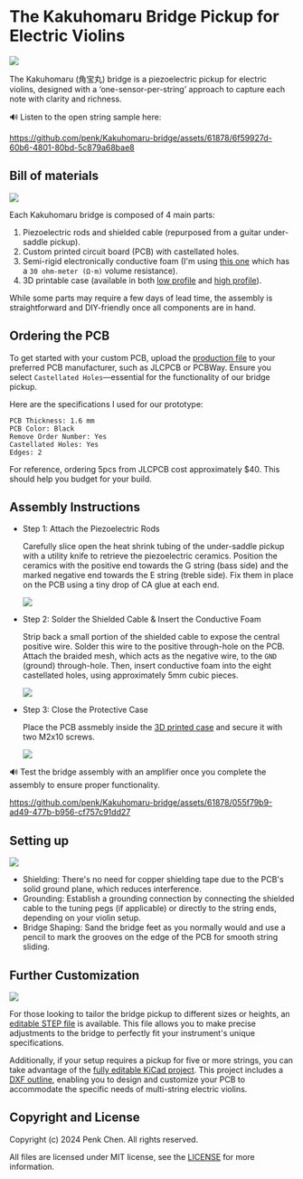 # The Kakuhomaru Bridge Pickup for Electric Violins 

![](images/kakuhomaru-logo.jpg)

The Kakuhomaru (角宝丸) bridge is a piezoelectric pickup for electric violins, designed with a ‘one-sensor-per-string’ approach to capture each note with clarity and richness.

🔊 Listen to the open string sample here:

https://github.com/penk/Kakuhomaru-bridge/assets/61878/6f59927d-60b6-4801-80bd-5c879a68bae8

## Bill of materials  

![](./images/kakuhomaru-BOM.jpg)

Each Kakuhomaru bridge is composed of 4 main parts:

1. Piezoelectric rods and shielded cable (repurposed from a guitar under-saddle pickup).
2. Custom printed circuit board (PCB) with castellated holes.
3. Semi-rigid electronically conductive foam (I'm using [this one](https://www.distrelec.de/en/conductive-foam-305x305x6mm-rnd-rnd-600-00067/p/30130228) which has a `30 ohm-meter (Ω·m)` volume resistance).
4. 3D printable case (available in both [low profile](./case/kakuhomaru-case-lowp.stl) and [high profile](./case/kakuhomaru-case-highp.stl)). 

While some parts may require a few days of lead time, the assembly is straightforward and DIY-friendly once all components are in hand.

## Ordering the PCB

To get started with your custom PCB, upload the [production file](./production/kakuhomaru-bridge-gerbers.zip) to your preferred PCB manufacturer, such as JLCPCB or PCBWay. Ensure you select `Castellated Holes`—essential for the functionality of our bridge pickup.

Here are the specifications I used for our prototype:

```
PCB Thickness: 1.6 mm 
PCB Color: Black
Remove Order Number: Yes
Castellated Holes: Yes
Edges: 2
```

For reference, ordering 5pcs from JLCPCB cost approximately $40. This should help you budget for your build.

## Assembly Instructions 

- Step 1: Attach the Piezoelectric Rods

    Carefully slice open the heat shrink tubing of the under-saddle pickup with a utility knife to retrieve the piezoelectric ceramics. Position the ceramics with the positive end towards the G string (bass side) and the marked negative end towards the E string (treble side). Fix them in place on the PCB using a tiny drop of CA glue at each end.

    ![](./images/kakuhomaru-step-1.jpg)

- Step 2: Solder the Shielded Cable & Insert the Conductive Foam

    Strip back a small portion of the shielded cable to expose the central positive wire. Solder this wire to the positive through-hole on the PCB. Attach the braided mesh, which acts as the negative wire, to the `GND` (ground) through-hole. Then, insert conductive foam into the eight castellated holes, using approximately 5mm cubic pieces.

    ![](./images/kakuhomaru-step-2.jpg)

- Step 3: Close the Protective Case  

    Place the PCB assmebly inside the [3D printed case](./case/) and secure it with two M2x10 screws. 

    ![](./images/kakuhomaru-step-3.jpg)

🔊 Test the bridge assembly with an amplifier once you complete the assembly to ensure proper functionality.

https://github.com/penk/Kakuhomaru-bridge/assets/61878/055f79b9-ad49-477b-b956-cf757c91dd27

## Setting up 

![](./images/kakuhomaru-setup.jpg)

- Shielding: There's no need for copper shielding tape due to the PCB's solid ground plane, which reduces interference.
- Grounding: Establish a grounding connection by connecting the shielded cable to the tuning pegs (if applicable) or directly to the string ends, depending on your violin setup.
- Bridge Shaping: Sand the bridge feet as you normally would and use a pencil to mark the grooves on the edge of the PCB for smooth string sliding.

## Further Customization

![](./images/kakuhomaru-customization.jpg)

For those looking to tailor the bridge pickup to different sizes or heights, an [editable STEP file](./case/kakuhomaru-case.step) is available. This file allows you to make precise adjustments to the bridge to perfectly fit your instrument's unique specifications.

Additionally, if your setup requires a pickup for five or more strings, you can take advantage of the [fully editable KiCad project](./kicad). This project includes a [DXF outline](./case/kakuhomaru-PCB-outline.dxf), enabling you to design and customize your PCB to accommodate the specific needs of multi-string electric violins.

## Copyright and License
Copyright (c) 2024 Penk Chen. All rights reserved.

All files are licensed under MIT license, see the [LICENSE](LICENSE) for more information.
